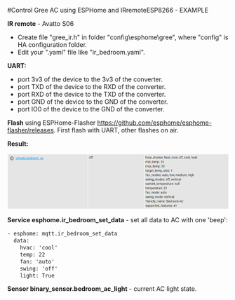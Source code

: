 #Control Gree AC using ESPHome and IRremoteESP8266 - EXAMPLE

**IR remote** - Avatto S06

* Create file "gree_ir.h" in folder "config\esphome\gree", where "config" is HA configuration folder.
* Edit your ".yaml" file like "ir_bedroom.yaml".

**UART:**
* port 3v3 of the device to the 3v3 of the converter.
* port TXD of the device to the RXD of the converter.
* port RXD of the device to the TXD of the converter.
* port GND of the device to the GND of the converter.
* port IO0 of the device to the GND of the converter.

**Flash** using ESPHome-Flasher https://github.com/esphome/esphome-flasher/releases. First flash with UART, other flashes on air.

**Result:**

![Bedroom AC](images/bedroom_ac.png)


**Service esphome.ir_bedroom_set_data** - set all data to AC with one 'beep':

```
- esphome: mqtt.ir_bedroom_set_data
  data:
    hvac: 'cool'
    temp: 22
    fan: 'auto'
    swing: 'off'
    light: True
```

**Sensor binary_sensor.bedroom_ac_light** - current AC light state.
